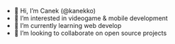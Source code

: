 - 👋 Hi, I’m Canek (@kanekko)
- 👀 I’m interested in videogame & mobile development
- 🌱 I’m currently learning web develop
- 💞️ I’m looking to collaborate on open source projects
<!-- - 📫 How to reach me ... -->

<!---
kanekko/kanekko is a ✨ special ✨ repository because its `README.md` (this file) appears on your GitHub profile.
You can click the Preview link to take a look at your changes.
--->
